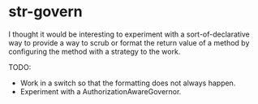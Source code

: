# str-govern

I thought it would be interesting to experiment with a sort-of-declarative way to provide a way to scrub or format the return value of a method by configuring the method with a strategy to the work.

TODO:
 * Work in a switch so that the formatting does not always happen.
 * Experiment with a AuthorizationAwareGovernor.
